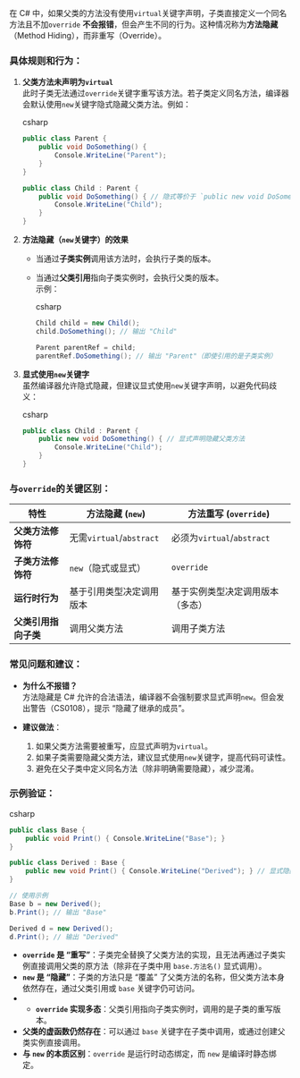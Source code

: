在 C# 中，如果父类的方法没有使用`virtual`关键字声明，子类直接定义一个同名方法且不加`override` **不会报错**，但会产生不同的行为。这种情况称为**方法隐藏**（Method Hiding），而非重写（Override）。

### 具体规则和行为：

1. **父类方法未声明为`virtual`**  
    此时子类无法通过`override`关键字重写该方法。若子类定义同名方法，编译器会默认使用`new`关键字隐式隐藏父类方法。例如：
    
    csharp
    
    ```csharp
    public class Parent {
        public void DoSomething() {
            Console.WriteLine("Parent");
        }
    }
    
    public class Child : Parent {
        public void DoSomething() { // 隐式等价于 `public new void DoSomething()`
            Console.WriteLine("Child");
        }
    }
    ```
    
      
    
2. **方法隐藏（`new`关键字）的效果**
    
    - 当通过**子类实例**调用该方法时，会执行子类的版本。
    - 当通过**父类引用**指向子类实例时，会执行父类的版本。  
        示例：
        
        csharp
        
        ```csharp
        Child child = new Child();
        child.DoSomething(); // 输出 "Child"
        
        Parent parentRef = child;
        parentRef.DoSomething(); // 输出 "Parent"（即使引用的是子类实例）
        ```
        
          
        
3. **显式使用`new`关键字**  
    虽然编译器允许隐式隐藏，但建议显式使用`new`关键字声明，以避免代码歧义：
    
    csharp
    
    ```csharp
    public class Child : Parent {
        public new void DoSomething() { // 显式声明隐藏父类方法
            Console.WriteLine("Child");
        }
    }
    ```
    
      
    

### 与`override`的关键区别：

|**特性**|**方法隐藏 (`new`)**|**方法重写 (`override`)**|
|---|---|---|
|**父类方法修饰符**|无需`virtual`/`abstract`|必须为`virtual`/`abstract`|
|**子类方法修饰符**|`new`（隐式或显式）|`override`|
|**运行时行为**|基于引用类型决定调用版本|基于实例类型决定调用版本（多态）|
|**父类引用指向子类**|调用父类方法|调用子类方法|

### 常见问题和建议：

- **为什么不报错？**  
    方法隐藏是 C# 允许的合法语法，编译器不会强制要求显式声明`new`。但会发出警告（CS0108），提示 “隐藏了继承的成员”。
    
- **建议做法**：
    
    1. 如果父类方法需要被重写，应显式声明为`virtual`。
    2. 如果子类需要隐藏父类方法，建议显式使用`new`关键字，提高代码可读性。
    3. 避免在父子类中定义同名方法（除非明确需要隐藏），减少混淆。

### 示例验证：

csharp

```csharp
public class Base {
    public void Print() { Console.WriteLine("Base"); }
}

public class Derived : Base {
    public new void Print() { Console.WriteLine("Derived"); } // 显式隐藏
}

// 使用示例
Base b = new Derived();
b.Print(); // 输出 "Base"

Derived d = new Derived();
d.Print(); // 输出 "Derived"
```

- **`override` 是 “重写”**：子类完全替换了父类方法的实现，且无法再通过子类实例直接调用父类的原方法（除非在子类中用 `base.方法名()` 显式调用）。
- **`new` 是 “隐藏”**：子类的方法只是 “覆盖” 了父类方法的名称，但父类方法本身依然存在，通过父类引用或 `base` 关键字仍可访问。
- - **`override` 实现多态**：父类引用指向子类实例时，调用的是子类的重写版本。
- **父类的虚函数仍然存在**：可以通过 `base` 关键字在子类中调用，或通过创建父类实例直接调用。
- **与 `new` 的本质区别**：`override` 是运行时动态绑定，而 `new` 是编译时静态绑定。